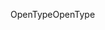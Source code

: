 <span data-ttu-id="78261-101">OpenType</span><span class="sxs-lookup"><span data-stu-id="78261-101">OpenType</span></span>